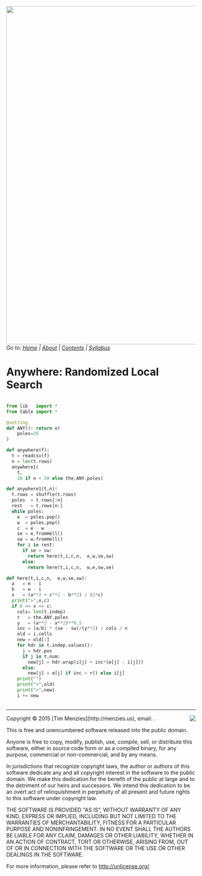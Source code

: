 

[<img width=900 src="https://raw.githubusercontent.com/txt/mase/master/img/banner.png">](https://github.com/txt/mase/blob/master/README.md)    
_Go to: [Home](https://github.com/txt/mase/blob/master/README.md) | [About](https://github.com/txt/mase/blob/master/ABOUT.md) | [Contents](https://github.com/txt/mase/blob/master/TOC.md) | [Syllabus](https://github.com/txt/mase/blob/master/SYLLABUS.md)_



# Anywhere: Randomized Local Search

````python

from lib   import *
from table import *

@setting
def ANY(): return o(
    poles=20
)

def anywhere(f):
  t = readcsv(f)
  n = len(t.rows)
  anywhere1(
    t,
    10 if n < 50 else the.ANY.poles)

def anywhere1(t,n):
  t.rows = shuffle(t.rows)
  poles  = t.rows[:n]
  rest   = t.rows[n:]
  while poles:
    e  = poles.pop()
    w  = poles.pop()
    c  = e - w
    se = e.fromHell()
    sw = w.fromHell()
    for i in rest:
      if se > sw:
        return here(t,i,c,n,  e,w,se,sw)
      else:
        return here(t,i,c,n,  w,e,sw,se)

def here(t,i,c,n,  e,w,se,sw):
  a   = e - i
  b   = w - i
  x   = (a**2 + c**2 - b**2) / (2*c)
  print(">",x,c)
  if 0 <= x <= c:
    cols= len(t.indep)
    r   = the.ANY.poles
    y   = (a**2 - x**2)**0.5
    inc = (a/b) * (se - sw)/(y**2) / cols / n
    old = i.cells
    new = old[:]
    for hdr in t.indep.values():
      j = hdr.pos
      if j in t.num:
        new[j] = hdr.wrap(i[j] + inc*(e[j] - i[j]))
      else:
        new[j] = e[j] if inc < r() else i[j]
    print("")
    print(">",old)
    print(">",new)
    i += new 
    
````

__________


<img  align=right src="https://raw.githubusercontent.com/txt/mase/master/img/license.png">
Copyright © 2015 [Tim Menzies](http://menzies.us), email: <tim.menzies@gmail.com>.

This is free and unencumbered software released into the public domain.

Anyone is free to copy, modify, publish, use, compile, sell, or
distribute this software, either in source code form or as a compiled
binary, for any purpose, commercial or non-commercial, and by any
means.

In jurisdictions that recognize copyright laws, the author or authors
of this software dedicate any and all copyright interest in the
software to the public domain. We make this dedication for the benefit
of the public at large and to the detriment of our heirs and
successors. We intend this dedication to be an overt act of
relinquishment in perpetuity of all present and future rights to this
software under copyright law.

THE SOFTWARE IS PROVIDED "AS IS", WITHOUT WARRANTY OF ANY KIND,
EXPRESS OR IMPLIED, INCLUDING BUT NOT LIMITED TO THE WARRANTIES OF
MERCHANTABILITY, FITNESS FOR A PARTICULAR PURPOSE AND NONINFRINGEMENT.
IN NO EVENT SHALL THE AUTHORS BE LIABLE FOR ANY CLAIM, DAMAGES OR
OTHER LIABILITY, WHETHER IN AN ACTION OF CONTRACT, TORT OR OTHERWISE,
ARISING FROM, OUT OF OR IN CONNECTION WITH THE SOFTWARE OR THE USE OR
OTHER DEALINGS IN THE SOFTWARE.

For more information, please refer to <http://unlicense.org/>

